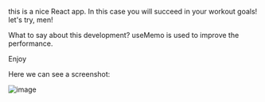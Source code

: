 this is a nice React app. In this case you will succeed in your workout goals! let's try, men!

What to say about this development? 
useMemo is used to improve the performance.

Enjoy


Here we can see a screenshot:

![image](https://github.com/sergimoli/workout_simple_app/assets/95481090/f3d5a311-f59c-4457-97d9-e94f0d10ff38)

